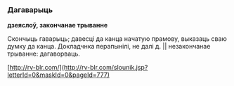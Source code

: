 ### Дагаварыць
**дзеяслоў, закончанае трыванне**

Скончыць гаварыць; давесці да канца начатую прамову, выказаць сваю думку да канца. Докладчнка перапынілі, не далі д. || незакончанае трыванне: дагаворваць.

<a rel="author">[http://rv-blr.com/](http://rv-blr.com/slounik.jsp?letterId=0&maskId=0&pageId=777)</a>
